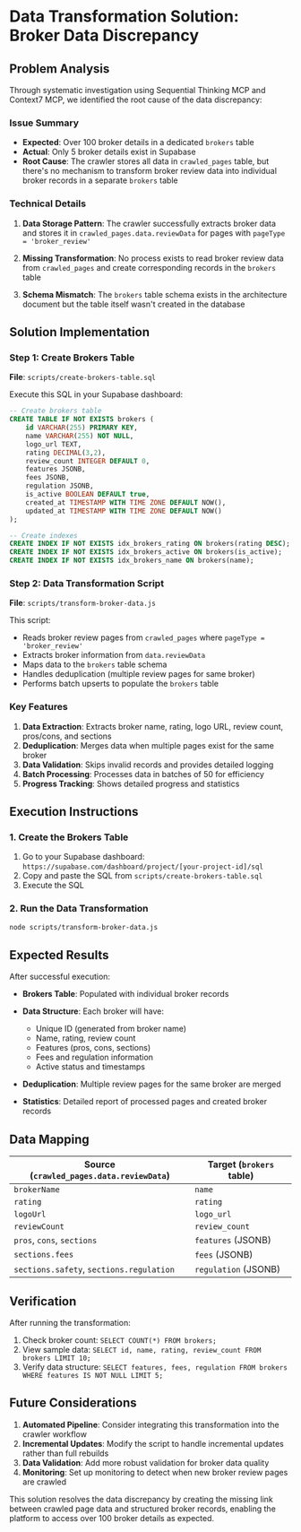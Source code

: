 # Data Transformation Solution: Broker Data Discrepancy

## Problem Analysis

Through systematic investigation using Sequential Thinking MCP and Context7 MCP, we identified the root cause of the data discrepancy:

### Issue Summary
- **Expected**: Over 100 broker details in a dedicated `brokers` table
- **Actual**: Only 5 broker details exist in Supabase
- **Root Cause**: The crawler stores all data in `crawled_pages` table, but there's no mechanism to transform broker review data into individual broker records in a separate `brokers` table

### Technical Details

1. **Data Storage Pattern**: The crawler successfully extracts broker data and stores it in `crawled_pages.data.reviewData` for pages with `pageType = 'broker_review'`

2. **Missing Transformation**: No process exists to read broker review data from `crawled_pages` and create corresponding records in the `brokers` table

3. **Schema Mismatch**: The `brokers` table schema exists in the architecture document but the table itself wasn't created in the database

## Solution Implementation

### Step 1: Create Brokers Table

**File**: `scripts/create-brokers-table.sql`

Execute this SQL in your Supabase dashboard:

```sql
-- Create brokers table
CREATE TABLE IF NOT EXISTS brokers (
    id VARCHAR(255) PRIMARY KEY,
    name VARCHAR(255) NOT NULL,
    logo_url TEXT,
    rating DECIMAL(3,2),
    review_count INTEGER DEFAULT 0,
    features JSONB,
    fees JSONB,
    regulation JSONB,
    is_active BOOLEAN DEFAULT true,
    created_at TIMESTAMP WITH TIME ZONE DEFAULT NOW(),
    updated_at TIMESTAMP WITH TIME ZONE DEFAULT NOW()
);

-- Create indexes
CREATE INDEX IF NOT EXISTS idx_brokers_rating ON brokers(rating DESC);
CREATE INDEX IF NOT EXISTS idx_brokers_active ON brokers(is_active);
CREATE INDEX IF NOT EXISTS idx_brokers_name ON brokers(name);
```

### Step 2: Data Transformation Script

**File**: `scripts/transform-broker-data.js`

This script:
- Reads broker review pages from `crawled_pages` where `pageType = 'broker_review'`
- Extracts broker information from `data.reviewData`
- Maps data to the `brokers` table schema
- Handles deduplication (multiple review pages for same broker)
- Performs batch upserts to populate the `brokers` table

### Key Features

1. **Data Extraction**: Extracts broker name, rating, logo URL, review count, pros/cons, and sections
2. **Deduplication**: Merges data when multiple pages exist for the same broker
3. **Data Validation**: Skips invalid records and provides detailed logging
4. **Batch Processing**: Processes data in batches of 50 for efficiency
5. **Progress Tracking**: Shows detailed progress and statistics

## Execution Instructions

### 1. Create the Brokers Table

1. Go to your Supabase dashboard: `https://supabase.com/dashboard/project/[your-project-id]/sql`
2. Copy and paste the SQL from `scripts/create-brokers-table.sql`
3. Execute the SQL

### 2. Run the Data Transformation

```bash
node scripts/transform-broker-data.js
```

## Expected Results

After successful execution:

- **Brokers Table**: Populated with individual broker records
- **Data Structure**: Each broker will have:
  - Unique ID (generated from broker name)
  - Name, rating, review count
  - Features (pros, cons, sections)
  - Fees and regulation information
  - Active status and timestamps

- **Deduplication**: Multiple review pages for the same broker are merged
- **Statistics**: Detailed report of processed pages and created broker records

## Data Mapping

| Source (`crawled_pages.data.reviewData`) | Target (`brokers` table) |
|------------------------------------------|-------------------------|
| `brokerName` | `name` |
| `rating` | `rating` |
| `logoUrl` | `logo_url` |
| `reviewCount` | `review_count` |
| `pros`, `cons`, `sections` | `features` (JSONB) |
| `sections.fees` | `fees` (JSONB) |
| `sections.safety`, `sections.regulation` | `regulation` (JSONB) |

## Verification

After running the transformation:

1. Check broker count: `SELECT COUNT(*) FROM brokers;`
2. View sample data: `SELECT id, name, rating, review_count FROM brokers LIMIT 10;`
3. Verify data structure: `SELECT features, fees, regulation FROM brokers WHERE features IS NOT NULL LIMIT 5;`

## Future Considerations

1. **Automated Pipeline**: Consider integrating this transformation into the crawler workflow
2. **Incremental Updates**: Modify the script to handle incremental updates rather than full rebuilds
3. **Data Validation**: Add more robust validation for broker data quality
4. **Monitoring**: Set up monitoring to detect when new broker review pages are crawled

This solution resolves the data discrepancy by creating the missing link between crawled page data and structured broker records, enabling the platform to access over 100 broker details as expected.